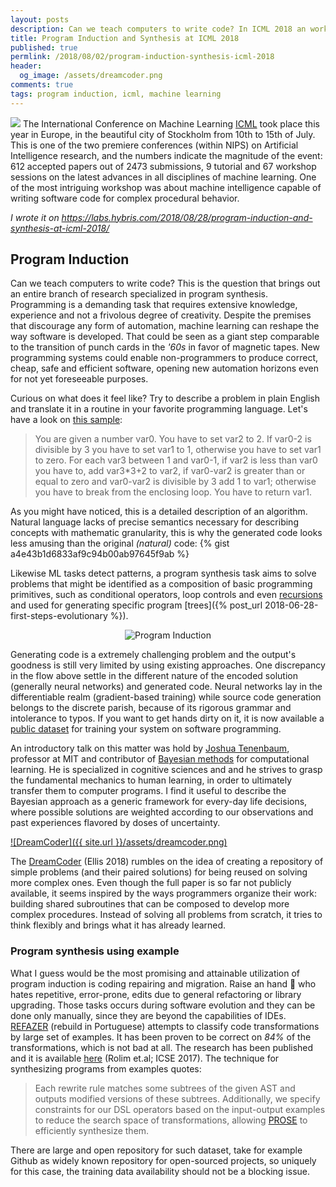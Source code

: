```yaml
---
layout: posts
description: Can we teach computers to write code? In ICML 2018 an workshop was dedicated on how machine intelligence and reasoning could be capable of creating software applications. Here a short summary of it and what I found interesting in the subject.
title: Program Induction and Synthesis at ICML 2018
published: true
permlink: /2018/08/02/program-induction-synthesis-icml-2018
header:
  og_image: /assets/dreamcoder.png
comments: true
tags: program induction, icml, machine learning
---
```


![](https://s3-ap-south-1.amazonaws.com/av-blog-media/wp-content/uploads/2018/06/images.jpeg)
The International Conference on Machine Learning [ICML](https://icml.cc) took place this year in Europe,
in the beautiful city of Stockholm from 10th to 15th of July.
This is one of the two premiere conferences (within NIPS) on Artificial Intelligence research, and the numbers indicate the magnitude of the event: 612 accepted papers out of 2473 submissions, 9 tutorial and 67 workshop sessions on the latest advances in all disciplines of machine learning. One of the most intriguing workshop was about machine intelligence capable of writing software code for complex procedural behavior.

*I wrote it on https://labs.hybris.com/2018/08/28/program-induction-and-synthesis-at-icml-2018/*

## Program Induction

Can we teach computers to write code? This is the question that brings out an entire branch of research specialized in program synthesis. Programming is a demanding task that requires extensive knowledge, experience and not a frivolous degree of creativity. Despite the premises that discourage any form of automation, machine learning can reshape the way software is developed. That could be seen as a giant step comparable to the transition of punch cards in the _'60s_ in favor of magnetic tapes. New programming systems could enable non-programmers to produce correct, cheap, safe and efficient software, opening new automation horizons even for not yet foreseeable purposes.

Curious on what does it feel like? Try to describe a problem in plain English and translate it in a routine in your favorite programming language. Let's have a look on [this sample](https://arxiv.org/abs/1807.03168):
> You are given a number var0. You have to set var2 to 2. If var0-2 is divisible by 3 you have to set var1 to 1,
otherwise you have to set var1 to zero. For each var3 between 1 and var0-1, if var2 is less than var0 you have to, add var3*3+2 to var2, if var0-var2 is greater than or equal to zero and var0-var2 is divisible by 3 add 1 to var1;
otherwise you have to break from the enclosing loop. You have to return var1.

As you might have noticed, this is a detailed description of an algorithm. Natural language lacks of precise semantics necessary for describing concepts with mathematic granularity, this is why the generated code looks less amusing than the original _(natural)_ code:
{% gist a4e43b1d6833af9c94b00ab97645f9ab %}


Likewise ML tasks detect patterns, a program synthesis task aims to solve problems that might be identified as a composition of basic programming primitives, such as conditional operators, loop controls and even [recursions](https://arxiv.org/abs/1704.06611) and used for generating specific program
[trees]({% post_url 2018-06-28-first-steps-evolutionary %}).

<center><img title="Program Induction" src="{{ site.url }}/assets/pinduction-schema.png"/></center>

Generating code is a extremely challenging problem and the output's goodness is still very limited by using existing approaches.
One discrepancy in the flow above settle in the different nature of the encoded solution (generally neural networks) and generated code.
Neural networks lay in the differentiable realm (gradient-based training) while source code generation belongs to the discrete parish, because of its rigorous grammar and intolerance to typos.
If you want to get hands dirty on it, it is now available a [public dataset](https://near.ai/research/naps/) for training your system on software programming.

An introductory talk on this matter was hold by [Joshua Tenenbaum](https://www.csail.mit.edu/person/joshua-tenenbaum), professor at MIT and contributor of [Bayesian methods](https://www.researchgate.net/publication/2463513_A_Bayesian_Framework_for_Concept_Learning) for computational learning. He is specialized in cognitive sciences and and he strives to grasp the fundamental mechanics to human learning, in order to ultimately transfer them to computer programs. I find it useful to describe the Bayesian approach as a generic framework for every-day life decisions, where possible solutions are weighted according to our observations and past experiences flavored by doses of uncertainty.

[![DreamCoder]({{ site.url }}/assets/dreamcoder.png)](http://www.youtube.com/watch?v=RB78vRUO6X8?t=3389)

The [DreamCoder](https://uclmr.github.io/nampi/extended_abstracts/ellis.pdf) (Ellis 2018) rumbles on the idea of creating a repository of simple problems (and their paired solutions) for being reused on solving more complex ones. Even though the full paper is so far not publicly available, it seems inspired by the ways programmers organize their work: building shared subroutines that can be composed to develop more complex procedures. Instead of solving all problems from scratch, it tries to think flexibly and brings what it has already learned.

### Program synthesis using example

What I guess would be the most promising and attainable utilization of program induction is coding repairing and migration. Raise an hand 🙋 who hates repetitive, error-prone, edits due to general refactoring or library upgrading. Those tasks occurs during software evolution and they can be done only manually, since they are beyond the capabilities of IDEs. [REFAZER](http://www.dsc.ufcg.edu.br/~spg/refazer/) (rebuild in Portuguese) attempts to classify code transformations by large set of examples. It has been proven to be correct on *84%* of the transformations, which is not bad at all. The research has been published and it is available [here](https://people.eecs.berkeley.edu/~bjoern/papers/rolim-refazer-icse2017.pdf) (Rolim et.al; ICSE 2017). The technique for synthesizing programs from examples quotes:
>Each rewrite rule matches some subtrees of the given AST and outputs modified
versions of these subtrees. Additionally, we specify constraints
for our DSL operators based on the input-output examples to
reduce the search space of transformations, allowing [PROSE](https://microsoft.github.io/prose/) to
efficiently synthesize them.  

 There are large and open repository for such dataset, take for example Github as widely known repository for open-sourced projects, so uniquely for this case, the training data availability should not be a blocking issue.
